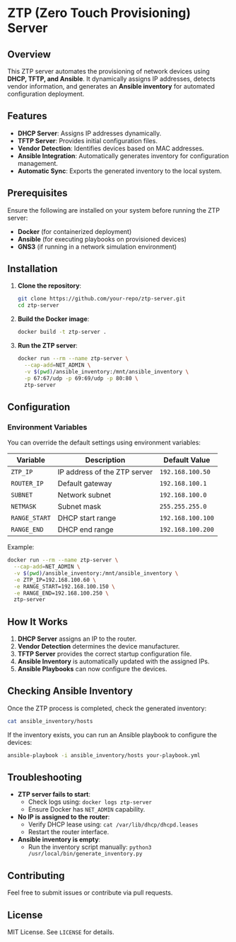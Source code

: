 # ZTP (Zero Touch Provisioning) Server

## Overview
This ZTP server automates the provisioning of network devices using **DHCP, TFTP, and Ansible**. It dynamically assigns IP addresses, detects vendor information, and generates an **Ansible inventory** for automated configuration deployment.

## Features
- **DHCP Server**: Assigns IP addresses dynamically.
- **TFTP Server**: Provides initial configuration files.
- **Vendor Detection**: Identifies devices based on MAC addresses.
- **Ansible Integration**: Automatically generates inventory for configuration management.
- **Automatic Sync**: Exports the generated inventory to the local system.

## Prerequisites
Ensure the following are installed on your system before running the ZTP server:
- **Docker** (for containerized deployment)
- **Ansible** (for executing playbooks on provisioned devices)
- **GNS3** (if running in a network simulation environment)

## Installation

1. **Clone the repository**:
   ```sh
   git clone https://github.com/your-repo/ztp-server.git
   cd ztp-server
   ```

2. **Build the Docker image**:
   ```sh
   docker build -t ztp-server .
   ```

3. **Run the ZTP server**:
   ```sh
   docker run --rm --name ztp-server \
     --cap-add=NET_ADMIN \
     -v $(pwd)/ansible_inventory:/mnt/ansible_inventory \
     -p 67:67/udp -p 69:69/udp -p 80:80 \
     ztp-server
   ```

## Configuration
### Environment Variables
You can override the default settings using environment variables:

| Variable | Description | Default Value |
|----------|-------------|---------------|
| `ZTP_IP` | IP address of the ZTP server | `192.168.100.50` |
| `ROUTER_IP` | Default gateway | `192.168.100.1` |
| `SUBNET` | Network subnet | `192.168.100.0` |
| `NETMASK` | Subnet mask | `255.255.255.0` |
| `RANGE_START` | DHCP start range | `192.168.100.100` |
| `RANGE_END` | DHCP end range | `192.168.100.200` |

Example:
```sh
docker run --rm --name ztp-server \
  --cap-add=NET_ADMIN \
  -v $(pwd)/ansible_inventory:/mnt/ansible_inventory \
  -e ZTP_IP=192.168.100.60 \
  -e RANGE_START=192.168.100.150 \
  -e RANGE_END=192.168.100.250 \
  ztp-server
```

## How It Works
1. **DHCP Server** assigns an IP to the router.
2. **Vendor Detection** determines the device manufacturer.
3. **TFTP Server** provides the correct startup configuration file.
4. **Ansible Inventory** is automatically updated with the assigned IPs.
5. **Ansible Playbooks** can now configure the devices.

## Checking Ansible Inventory
Once the ZTP process is completed, check the generated inventory:
```sh
cat ansible_inventory/hosts
```

If the inventory exists, you can run an Ansible playbook to configure the devices:
```sh
ansible-playbook -i ansible_inventory/hosts your-playbook.yml
```

## Troubleshooting
- **ZTP server fails to start**:
  - Check logs using: `docker logs ztp-server`
  - Ensure Docker has `NET_ADMIN` capability.
- **No IP is assigned to the router**:
  - Verify DHCP lease using: `cat /var/lib/dhcp/dhcpd.leases`
  - Restart the router interface.
- **Ansible inventory is empty**:
  - Run the inventory script manually: `python3 /usr/local/bin/generate_inventory.py`

## Contributing
Feel free to submit issues or contribute via pull requests.

## License
MIT License. See `LICENSE` for details.
